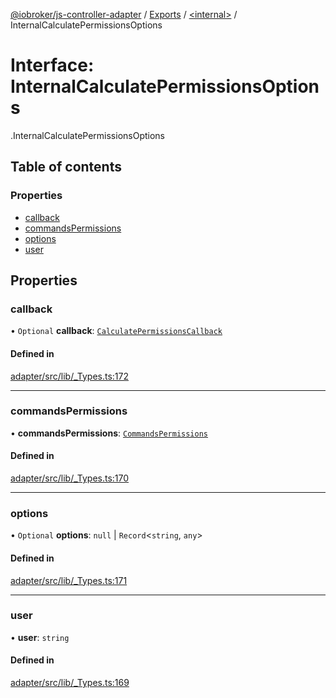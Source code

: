 [@iobroker/js-controller-adapter](../README.md) / [Exports](../modules.md) / [<internal\>](../modules/internal_.md) / InternalCalculatePermissionsOptions

# Interface: InternalCalculatePermissionsOptions

[<internal>](../modules/internal_.md).InternalCalculatePermissionsOptions

## Table of contents

### Properties

- [callback](internal_.InternalCalculatePermissionsOptions.md#callback)
- [commandsPermissions](internal_.InternalCalculatePermissionsOptions.md#commandspermissions)
- [options](internal_.InternalCalculatePermissionsOptions.md#options)
- [user](internal_.InternalCalculatePermissionsOptions.md#user)

## Properties

### callback

• `Optional` **callback**: [`CalculatePermissionsCallback`](../modules/internal_.md#calculatepermissionscallback)

#### Defined in

[adapter/src/lib/_Types.ts:172](https://github.com/ioBroker/ioBroker.js-controller/blob/16cebeed/packages/adapter/src/lib/_Types.ts#L172)

___

### commandsPermissions

• **commandsPermissions**: [`CommandsPermissions`](../modules/internal_.md#commandspermissions)

#### Defined in

[adapter/src/lib/_Types.ts:170](https://github.com/ioBroker/ioBroker.js-controller/blob/16cebeed/packages/adapter/src/lib/_Types.ts#L170)

___

### options

• `Optional` **options**: ``null`` \| `Record`<`string`, `any`\>

#### Defined in

[adapter/src/lib/_Types.ts:171](https://github.com/ioBroker/ioBroker.js-controller/blob/16cebeed/packages/adapter/src/lib/_Types.ts#L171)

___

### user

• **user**: `string`

#### Defined in

[adapter/src/lib/_Types.ts:169](https://github.com/ioBroker/ioBroker.js-controller/blob/16cebeed/packages/adapter/src/lib/_Types.ts#L169)
